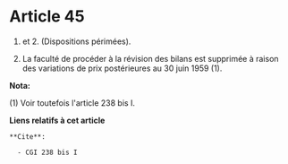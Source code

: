 # Article 45

1. et 2.  (Dispositions périmées).

3. La faculté de procéder à la révision des bilans est supprimée à raison des variations de prix postérieures au 30 juin 1959
(1).

**Nota:**

(1) Voir toutefois l'article 238 bis I.

**Liens relatifs à cet article**

	**Cite**:

	  - CGI 238 bis I
